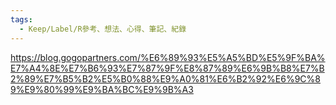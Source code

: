 ```yaml
---
tags:
  - Keep/Label/R參考、想法、心得、筆記、紀錄
---
```


https://blog.gogopartners.com/%E6%89%93%E5%A5%BD%E5%9F%BA%E7%A4%8E%E7%B6%93%E7%87%9F%E8%87%89%E6%9B%B8%E7%B2%89%E7%B5%B2%E5%B0%88%E9%A0%81%E6%B2%92%E6%9C%89%E9%80%99%E9%BA%BC%E9%9B%A3
